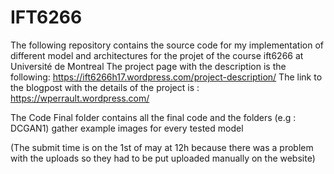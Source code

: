 # IFT6266

The following repository contains the source code for my implementation of different model and architectures for the projet of the course ift6266 at Université de Montreal
The project page with the description is the following: https://ift6266h17.wordpress.com/project-description/
The link to the blogpost with the details of the project is : https://wperrault.wordpress.com/

The Code Final folder contains all the final code and the folders (e.g : DCGAN1) gather example images for every tested model

(The submit time is on the 1st of may at 12h because there was a problem with the uploads so they had to be put uploaded manually on the website)

